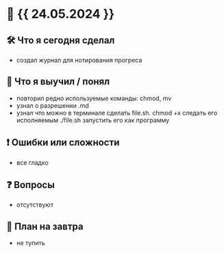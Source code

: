 # 📅 {{ 24.05.2024 }}

## 🛠 Что я сегодня сделал
- создал журнал для нотирования прогреса

## 🧠 Что я выучил / понял
- повторил редно используемые команды: chmod, mv
- узнал о разрешении .md
- узнал что можно в терминале сделать file.sh.
chmod +x следать его исполняемым 
./file.sh запустить его как программу

## ❗ Ошибки или сложности
- все гладко

## ❓ Вопросы
- отсутствуют

## 🎯 План на завтра
- не тупить
